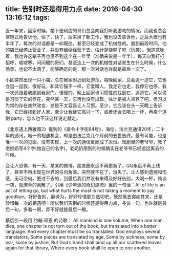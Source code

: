 title: 告别时还是得用力点
date: 2016-04-30 13:16:12
tags:
---

近一年来，回家时候，楼下便利店的哥们总会向我打听我游戏的情况。而我也总会寒暄式地告诉他，快了，快了。后来换了新工作，我也没去告诉他，之后大概也有半年了，每次的对话都是一如既往，甚至已经变成了机械性的。直到前段时间，他的店已经停止营业了，并没有继续经营下去，估计是赚够了吧（玩笑）。但这意味着，我也许这辈子再也见不到这个在一年里（准确来说是一年半），每天向我打打招呼，嘘嘘寒，问问暖的哥们。甚至连上一次的机械性对话发生在什么时候，什么场景，也记不太清了，能够确定的是，那一次对话也许就是最后一次了。

小区突然出现一只小猫，总在我家附近到处游荡，每晚回家，总会逗一逗它，它也会逗一逗我，很好玩，和其它猫不一样，它爱跟人，我走它也走，我停它也停。有一次还跟着我跑到我家门。慢慢的，晚上回家也习惯性的找到它，逗逗它。可以说是习惯了它的存在。突然某一天，它再也没有出现，估计是被人领养了吧。但习以为常的存在突然改变，总是不太容易让人习惯。至少，它应该在头一天晚上告诉我，它已经找到好人家，至少让我替它高兴一下，或者还会去喝上一杯，再来个道别 party，怎么也不该这样说走就走。

《北京遇上西雅图2》提到的《查令十字街84号》，海伦，法兰克通讯20年，二十年的通讯，唯一的相遇机会，却是由法兰克几个月前的去世告终。最有可能，也是唯一一次的见面，没有实现，上一次的通信反而成了永恒。戏剧里的老爷爷，教了老奶奶写4个字(她自己的名字)，老奶奶用到的时候确实在老爷爷已经远远离去的时候。

会让人恐惧，有一天，某某的微博，朋友圈永远不再更新了，QQ永远不再上线了，甚至不再出现在世界的任何角落。突然就不在了，消失了。让人感到遗憾和伤感，无可奈何。更过不去的，到最后我们并没有来得及好好告别，大喝一杯，畅谈一夜，就潦草的离散了。引用《少年派的奇幻漂流》里的一句话：All of life is an act of letting go, but what hurts the most is not taking a moment to say goodbye。好好告别，翻译为，好好珍惜更为贴切吧，既然离去突如其来，还是珍惜每一次的相遇吧！所以我们告别的时候还是得用力点，多说一句，也许就是最后一句，多看一眼，弄不好就是最后一眼。

最后引一段用 约翰·邓恩 的诗歌：
All mankind is one volume,
When one man dies,
one chapter is not torn out of the book,
but translated into a better language.
And every chapter must be so translated,
God employs several translators,
Some pieces are translated by age,
Some by sickness, some by war, some by justice,
But God’s hand shall bind up all our scattered leaves again for that library,
Where every book shall lie open to one another.